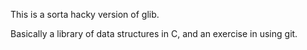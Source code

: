 This is a sorta hacky version of glib.

Basically a library of data structures in C, and an exercise in using git.